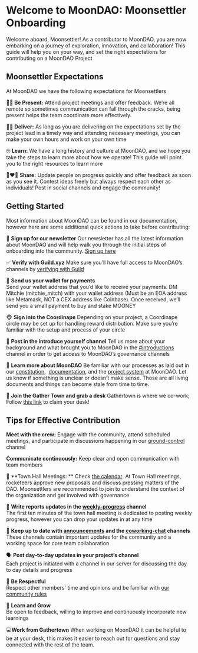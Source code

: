 # Welcome to MoonDAO: Moonsettler Onboarding 

Welcome aboard, Moonsettler! As a contributor to MoonDAO, you are now embarking on a journey of exploration, innovation, and collaboration! This guide will help you on your way, and set the right expectations for contributing on a MoonDAO Project
## Moonsettler Expectations

At MoonDAO we have the following expectations for Moonsettlers

🧘‍♀️ **Be Present:** Attend project meetings and offer feedback. We’re all remote so sometimes communication can fall through the cracks, being present helps the team coordinate more effectively.  

💁‍♂️ **Deliver:** As long as you are delivering on the expectations set by the project lead in a timely way and attending necessary meetings, you can make your own hours and work on your own time

🤓 **Learn:** We have a long history and culture at MoonDAO, and we hope you take the steps to learn more about how we operate! This guide will point you to the right resources to learn more

👩‍❤️‍👨 **Share:** Update people on progress quickly and offer feedback as soon as you see it. Contest ideas freely but always respect each other as individuals! Post in social channels and engage the community!

## Getting Started

Most information about MoonDAO can be found in our documentation, however here are some additional quick actions to take before contributing:

📰 **Sign up for our newsletter**
Our newsletter has all the latest information about MoonDAO and will help walk you through the initial steps of onboarding into the community. [Sign up here](https://www.moondao.com/join-us)
  
✅ **Verify with Guild.xyz**
Make sure you’ll have full access to MoonDAO’s channels by [verifying with Guild](https://discord.com/channels/914720248140279868/945284940721975356)

👛 **Send us your wallet for payments**  
Send your wallet address that you’d like to receive your payments. DM Mitchie (mitchie_mitch) with your wallet address (Must be an EOA address like Metamask, NOT a CEX address like Coinbase). Once received, we’ll send you a small payment to buy and stake MOONEY  
  
🐵 **Sign into the Coordinape**
Depending on your project, a Coordinape circle may be set up for handling reward distribution. Make sure you’re familiar with the setup and process of your circle

👋 **Post in the introduce yourself channel**
Tell us more about your background and what brought you to MoonDAO in the [#introductions](https://discord.com/channels/914720248140279868/917524355242663977) channel in order to get access to MoonDAO’s governance channels

📖 **Learn more about MoonDAO**
Be familiar with our processes as laid out in our [constitution](https://publish.obsidian.md/moondao/MoonDAO/docs/Constitution),  [documentation](https://publish.obsidian.md/moondao/MoonDAO/docs/Introduction/), and the [project system](https://publish.obsidian.md/moondao/MoonDAO/docs/Projects) at MoonDAO. Let us know if something is unclear or doesn’t make sense. Those are all living documents and things can become stale from time to time.

🏢 **Join the Gather Town and grab a desk**
Gathertown is where we co-work; Follow [this link](https://app.gather.town/invite?token=2I7BCtkQRMSSoGYkQfxg) to claim your desk!  

## Tips for Effective Contribution

**Meet with the crew:** Engage with the community, attend scheduled meetings, and participate in discussions happening in our [ground-control](https://discord.com/channels/914720248140279868/917498630510878821) channel  

**Communicate continuously:** Keep clear and open communication with team members

📆 **Town Hall Meetings: ** Check [the calendar](https://discord.com/channels/914720248140279868/923068372428660736) 
At Town Hall meetings, rocketeers approve new proposals and discuss pressing matters of the DAO. Moonsettlers are recommended to join to understand the context of the organization and get involved with governance  
  
📝 **Write reports updates in the [weekly-progress](https://discord.com/channels/914720248140279868/999845612277211277) channel**  
The first ten minutes of the town hall meeting is dedicated to posting weekly progress, however you can drop your updates in at any time  
  
👀 **Keep up to date with [announcements](https://discord.com/channels/914720248140279868/914976122855374958) and the [coworking-chat](https://discord.com/channels/914720248140279868/917457960207286313) channels** 
These channels contain important updates for the community and a working space for core team collaboration  
  
🗣️ **Post day-to-day updates in your project’s channel**  
Each project is initiated with a channel in our server for discussing the day to day details and progress  
  
🙂 **Be Respectful**  
Respect other members' time and opinions and be familiar with [our community rules](https://discord.com/channels/914720248140279868/914986368088817664)

🌱 **Learn and Grow**  
Be open to feedback, willing to improve and continuously incorporate new learnings

💻**Work from Gathertown**
When working on MoonDAO it can be helpful to be at your desk, this makes it easier to reach out for questions and stay connected with the rest of the team.